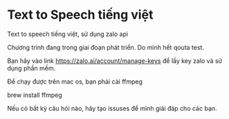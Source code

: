 # Text to Speech tiếng việt
Text to speech tiếng việt, sử dụng zalo api


Chương trình đang trong giai đoạn phát triển. Do mình hết qouta test.



Bạn  hãy vào link https://zalo.ai/account/manage-keys để lấy key zalo và sử dụng phần mềm.


Để chạy được trên mac os, bạn phải cài ffmpeg

brew install ffmpeg


Nếu có bất kỳ câu hỏi nào, hãy tạo issuses để mình giải đáp cho các bạn.
